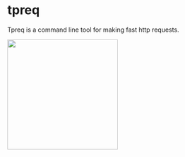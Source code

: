 # tpreq #

Tpreq is a command line tool for making fast http requests.

<img src="https://imgur.com/a/jxegJL7" height="250"/>
